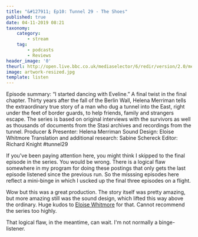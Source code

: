 ```yaml
---
title: "&#127911; Ep10: Tunnel 29 - The Shoes"
published: true
date: 04-11-2019 08:21
taxonomy:
    category:
        - stream
    tag:
        - podcasts
        - Reviews
header_image: '0'
theurl: http://open.live.bbc.co.uk/mediaselector/6/redir/version/2.0/mediaset/audio-nondrm-download/proto/http/vpid/p07r3113.mp3
image: artwork-resized.jpg
template: listen
--- 
```

Episode summary: “I started dancing with Eveline.” A final twist in the final chapter. Thirty years after the fall of the Berlin Wall, Helena Merriman tells the extraordinary true story of a man who dug a tunnel into the East, right under the feet of border guards, to help friends, family and strangers escape. The series is based on original interviews with the survivors as well as thousands of documents from the Stasi archives and recordings from the tunnel. Producer & Presenter: Helena Merriman Sound Design: Eloise Whitmore Translation and additional research: Sabine Schereck Editor: Richard Knight #tunnel29

If you've been paying attention here, you might think I skipped to the final episode in the series. You would be wrong. There is a logical flaw somewhere in my program for doing these postings that only gets the last episode listened since the previous run. So the misssing episodes here reflect a mini-binge in which I uscked up the final three episodes on a flight. 

Wow but this was a great production. The story itself was pretty amazing, but more amazing still was the sound design, which lifted this way above the ordinary. Huge kudos to [Eloise Whitmore](http://nakedproductions.co.uk/) for that. Cannot recommend the series too highly.

That logical flaw, in the meantime, can wait. I'm not normally a binge-listener.
